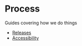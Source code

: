 # Process

Guides covering how we do things

- [Releases](releases.md)
- [Accessibility](accessibility.md)
